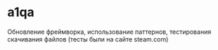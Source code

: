 # a1qa
Обновление фреймворка, использование паттернов, тестирования скачивания файлов (тесты были на сайте steam.com)
